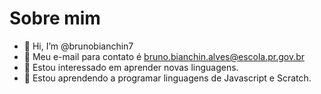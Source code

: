# Sobre mim 

- 👋 Hi, I’m @brunobianchin7
- 👀 Meu e-mail para contato é bruno.bianchin.alves@escola.pr.gov.br
- 🌱 Estou interessado em aprender novas linguagens.
- 💞️ Estou aprendendo a programar linguagens de Javascript e Scratch.
